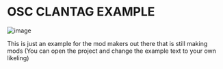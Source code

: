 # OSC CLANTAG EXAMPLE
![image](https://github.com/Amethystic/OSC-Clantag-Example/assets/119145022/f20ab511-c4bc-42e3-b10b-a603414ed85a)

This is just an example for the mod makers out there that is still making mods (You can open the project and change the example text to your own likeling)

